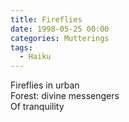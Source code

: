```yaml
---
title: Fireflies
date: 1998-05-25 00:00
categories: Mutterings
tags:
  - Haiku
---
```

Fireflies in urban\
Forest: divine messengers\
Of tranquility
